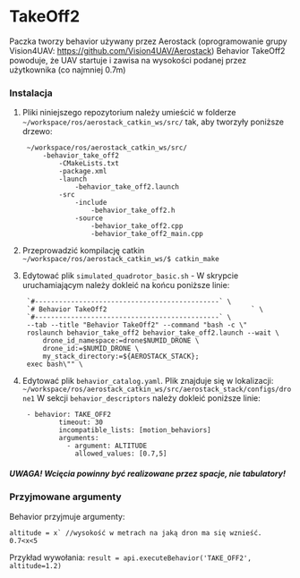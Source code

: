 # TakeOff2
Paczka tworzy behavior używany przez Aerostack (oprogramowanie grupy Vision4UAV: https://github.com/Vision4UAV/Aerostack)
Behavior TakeOff2 powoduje, że UAV startuje i zawisa na wysokości podanej przez użytkownika (co najmniej 0.7m)
### Instalacja ###
1. Pliki niniejszego repozytorium należy umieścić w folderze 
    `~/workspace/ros/aerostack_catkin_ws/src/`
    tak, aby tworzyły poniższe drzewo:
    
        ~/workspace/ros/aerostack_catkin_ws/src/
            -behavior_take_off2
                -CMakeLists.txt
                -package.xml
                -launch
                    -behavior_take_off2.launch
    			-src
                    -include
                        -behavior_take_off2.h
                    -source
                        -behavior_take_off2.cpp
                        -behavior_take_off2_main.cpp

2. Przeprowadzić kompilację catkin `~/workspace/ros/aerostack_catkin_ws/$ catkin_make`
3. Edytować plik `simulated_quadrotor_basic.sh` - W skrypcie uruchamiającym należy dokleić na końcu poniższe linie:
    
	    `#----------------------------------------------` \
	    `# Behavior TakeOff2                                    ` \
	    `#----------------------------------------------` \
	    --tab --title "Behavior TakeOff2" --command "bash -c \"
	    roslaunch behavior_take_off2 behavior_take_off2.launch --wait \
    		drone_id_namespace:=drone$NUMID_DRONE \
    		drone_id:=$NUMID_DRONE \
    		my_stack_directory:=${AEROSTACK_STACK};
    	exec bash\"" \
    
4. Edytować plik `behavior_catalog.yaml`. Plik znajduje się w lokalizacji: `~/workspace/ros/aerostack_catkin_ws/src/aerostack_stack/configs/drone1` 
    W sekcji `behavior_descriptors` należy dokleić poniższe linie:
	    
		- behavior: TAKE_OFF2
				timeout: 30
				incompatible_lists: [motion_behaviors]
				arguments:
				  - argument: ALTITUDE
					allowed_values: [0.7,5]
##### UWAGA! Wcięcia powinny być realizowane przez spacje, nie tabulatory!

### Przyjmowane argumenty ###
Behavior przyjmuje argumenty:
    
    altitude = x` //wysokość w metrach na jaką dron ma się wznieść. 0.7<x<5
    
Przykład wywołania:
`result = api.executeBehavior('TAKE_OFF2', altitude=1.2)`
